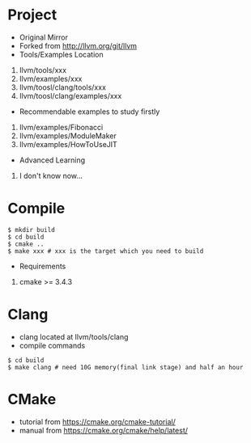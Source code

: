 # Project

* Original Mirror
 * Forked from http://llvm.org/git/llvm
* Tools/Examples Location
 1. llvm/tools/xxx
 2. llvm/examples/xxx
 3. llvm/toosl/clang/tools/xxx
 4. llvm/toosl/clang/examples/xxx
* Recommendable examples to study firstly
 1. llvm/examples/Fibonacci
 2. llvm/examples/ModuleMaker
 3. llvm/examples/HowToUseJIT
* Advanced Learning
 1. I don't know now...

# Compile

```
$ mkdir build
$ cd build
$ cmake ..
$ make xxx # xxx is the target which you need to build
```

* Requirements
 1. cmake >= 3.4.3

# Clang

* clang located at llvm/tools/clang
* compile commands
```
$ cd build
$ make clang # need 10G memory(final link stage) and half an hour
```

# CMake

* tutorial from https://cmake.org/cmake-tutorial/
* manual from https://cmake.org/cmake/help/latest/
